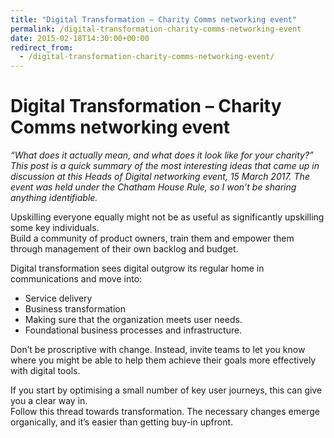 ```yaml
---
title: "Digital Transformation – Charity Comms networking event"
permalink: /digital-transformation-charity-comms-networking-event
date: 2015-02-18T14:30:00+00:00
redirect_from:
  - /digital-transformation-charity-comms-networking-event/
---
```


# Digital Transformation – Charity Comms networking event

*“What does it actually mean, and what does it look like for your charity?” This post is a quick summary of the most interesting ideas that came up in discussion at this Heads of Digital networking event, 15 March 2017. The event was held under the Chatham House Rule, so I won’t be sharing anything identifiable.*

Upskilling everyone equally might not be as useful as significantly upskilling some key individuals.  
Build a community of product owners, train them and empower them through management of their own backlog and budget.

Digital transformation sees digital outgrow its regular home in communications and move into:

- Service delivery
- Business transformation
- Making sure that the organization meets user needs.
- Foundational business processes and infrastructure.

Don’t be proscriptive with change. Instead, invite teams to let you know where you might be able to help them achieve their goals more effectively with digital tools.

If you start by optimising a small number of key user journeys, this can give you a clear way in.  
Follow this thread towards transformation. The necessary changes emerge organically, and it’s easier than getting buy-in upfront.